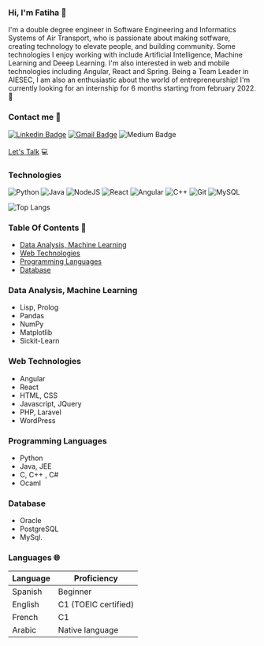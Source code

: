 ### Hi, I'm Fatiha 👋

I'm a double degree engineer in Software Engineering and Informatics Systems of Air Transport, who is passionate about making sotfware, creating technology to elevate people, and building community. Some technologies I enjoy working with include Artificial Intelligence, Machine Learning and Deeep Learning. I'm also interested in web and mobile technologies including Angular, React and Spring. 
Being a Team Leader in AIESEC, I am also an enthusiastic about the world of entrepreneurship!
I'm currently looking for an internship for 6 months starting from february 2022. :date:

### Contact me :email: 
[![Linkedin Badge](https://img.shields.io/badge/-ouardifatiha-blue?style=flat-square&logo=Linkedin&logoColor=white&link=https://www.linkedin.com/in/ouardifatiha/)](https://www.linkedin.com/in/ouardifatiha/)
[![Gmail Badge](https://img.shields.io/badge/-ouardiifatiha@gmail.com-c14438?style=flat-square&logo=Gmail&logoColor=white&link=mailto:ouardiifatiha@gmail.com)](ouardifatiha)
![Medium Badge](https://img.shields.io/badge/-Medium-12100E?style=flat-square&logo=Medium&logoColor=white&link=https://medium.com/@fatiha.ouardi.sm1)
<br> <br>
 <a href="mailto:ouardiifatiha@gmail.com">Let's Talk</a> :computer:
### Technologies 
![Python](https://img.shields.io/badge/-Python-black?style=flat-square&logo=Python) 
![Java](https://img.shields.io/badge/-java-E34A86?style=flat-square&logo=java)
![NodeJS](https://img.shields.io/badge/-Nodejs-black?style=flat-square&logo=node.js)
![React](https://img.shields.io/badge/-React-black?style=flat-square&logo=react)
![Angular](https://img.shields.io/badge/-Angular-black?style=flat-square&logo=angular)
![C++](https://img.shields.io/badge/-C++-00599C?style=flat-square&logo=c++)
![Git](https://img.shields.io/badge/-Git-black?style=flat-square&logo=git)
![MySQL](https://img.shields.io/badge/-MYSQL-black?style=flat-square&logo=mysql)

![Top Langs](https://github-readme-stats.vercel.app/api/top-langs/?username=aemmadi&hide=TeX&layout=compact)
### Table Of Contents :scroll:
- [Data Analysis, Machine Learning](#data)
- [Web Technologies](#web)
- [Programming Languages](#languages)
- [Database](#database)
### Data Analysis, Machine Learning <a name="data"></a>
- Lisp, Prolog
- Pandas
- NumPy
- Matplotlib
- Sickit-Learn

### Web Technologies <a name="web"></a>
- Angular
- React
- HTML, CSS
- Javascript, JQuery
- PHP, Laravel
- WordPress

### Programming Languages <a name="languages"></a>
- Python 
- Java, JEE
- C, C++ , C#
- Ocaml
### Database <a name="database"></a>
- Oracle
- PostgreSQL
- MySql.

### Languages 🌐

| Language      | Proficiency                                                               |
| ------------- | ------------------------------------------------------------------------- |
| Spanish       | Beginner                                                                  |
| English       | C1 (TOEIC certified)                                                      |
| French        | C1                                                                        |
| Arabic        | Native language                                                           |

